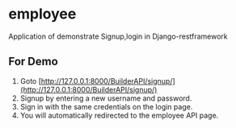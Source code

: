 # employee
Application of demonstrate Signup,login in Django-restframework

## For Demo
1. Goto [http://127.0.0.1:8000/BuilderAPI/signup/](http://127.0.0.1:8000/BuilderAPI/signup/)
2. Signup by entering a new username and password.
3. Sign in with the same credentials on the login page.
4. You will automatically redirected to the employee API page.
